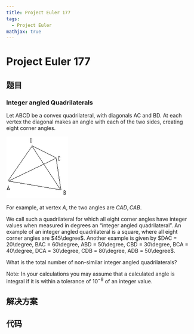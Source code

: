 ```yaml
---
title: Project Euler 177
tags:
  - Project Euler
mathjax: true
---
```

<escape><!-- more --></escape>
    
    
# Project Euler 177
## 题目
### Integer angled Quadrilaterals

Let ABCD be a convex quadrilateral, with diagonals AC and BD. At each vertex the diagonal makes an angle with each of the two sides, creating eight corner angles.

![](../images/p177_quad.gif)

For example, at vertex $A$, the two angles are $CAD, CAB$.

We call such a quadrilateral for which all eight corner angles have integer values when measured in degrees an “integer angled quadrilateral”. An example of an integer angled quadrilateral is a square, where all eight corner angles are $45\degree$. Another example is given by $DAC = 20\degree, BAC = 60\degree, ABD = 50\degree, CBD = 30\degree, BCA = 40\degree, DCA = 30\degree, CDB = 80\degree, ADB = 50\degree$.

What is the total number of non-similar integer angled quadrilaterals?

Note: In your calculations you may assume that a calculated angle is integral if it is within a tolerance of $10^{-9}$ of an integer value.


## 解决方案


## 代码


